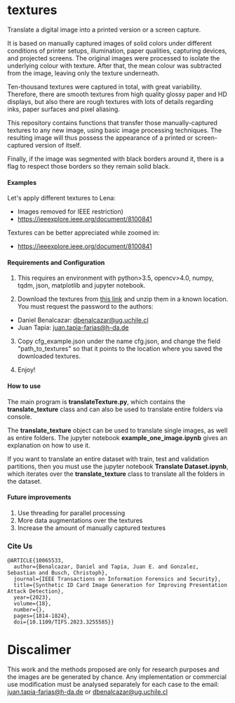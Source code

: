 # textures
Translate a digital image into a printed version or a screen capture.

It is based on manually captured images of solid colors under different conditions of printer setups, illumination, paper qualities, capturing devices, and projected screens. The original images were processed to isolate the underlying colour with texture. After that, the mean colour was subtracted from the image, leaving only the texture underneath.

Ten-thousand textures were captured in total, with great variability. Therefore, there are smooth textures from high quality glossy paper and HD displays, but also there are rough textures with lots of details regarding inks, paper surfaces and pixel aliasing.

This repository contains functions that transfer those manually-captured textures to any new image, using basic image processing techniques. The resulting image will thus possess the appearance of a printed or screen-captured version of itself.

Finally, if the image was segmented with black borders around it, there is a flag to respect those borders so they remain solid black.

#### Examples
Let's apply different textures to Lena:
- Images removed for IEEE restriction)
- https://ieeexplore.ieee.org/document/8100841


Textures can be better appreciated while zoomed in:

- https://ieeexplore.ieee.org/document/8100841

#### Requirements and Configuration
1) This requires an environment with python>3.5, opencv>4.0, numpy, tqdm, json, matplotlib and jupyter notebook.

2) Download the textures from [this link](https://www.dropbox.com/s/t9ha0hgx0rsficc/textures-ID-Card.zip?dl=0) and unzip them in a known location. You must request the password to the authors:
  - Daniel Benalcazar: dbenalcazar@ug.uchile.cl
  - Juan Tapia: juan.tapia-farias@h-da.de

3) Copy cfg_example.json under the name cfg.json, and change the field "path_to_textures" so that it points to the location where you saved the downloaded textures.

4) Enjoy!

#### How to use
The main program is **translateTexture.py**, which contains the **translate_texture** class and can also be used to translate entire folders via console.

The **translate_texture** object can be used to translate single images, as well as entire folders. The jupyter notebook **example_one_image.ipynb** gives an explanation on how to use it.

If you want to translate an entire dataset with train, test and validation partitions, then you must use the jupyter notebook **Translate Dataset.ipynb**, which iterates over the **translate_texture** class to translate all the folders in the dataset.

#### Future improvements
1) Use threading for parallel processing
2) More data augmentations over the textures
3) Increase the amount of manually captured textures

### Cite Us
```
@ARTICLE{10065533,
  author={Benalcazar, Daniel and Tapia, Juan E. and Gonzalez, Sebastian and Busch, Christoph},
  journal={IEEE Transactions on Information Forensics and Security}, 
  title={Synthetic ID Card Image Generation for Improving Presentation Attack Detection}, 
  year={2023},
  volume={18},
  number={},
  pages={1814-1824},
  doi={10.1109/TIFS.2023.3255585}}
 ```

# Discalimer
This work and the methods proposed are only for research purposes and the images are be generated by chance. Any implementation or commercial use modification must be analysed separately for each case to the email: juan.tapia-farias@h-da.de or dbenalcazar@ug.uchile.cl
<p>
